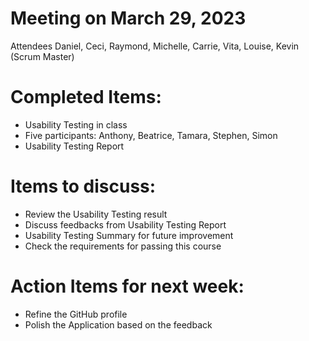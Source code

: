 # Meeting on March 29, 2023
Attendees
Daniel, Ceci, Raymond, Michelle, Carrie, Vita, Louise, Kevin (Scrum Master)

# Completed Items:
- Usability Testing in class
- Five participants: Anthony, Beatrice, Tamara, Stephen, Simon
- Usability Testing Report

# Items to discuss:
- Review the Usability Testing result
- Discuss feedbacks from Usability Testing Report
- Usability Testing Summary for future improvement
- Check the requirements for passing this course

# Action Items for next week:
- Refine the GitHub profile
- Polish the Application based on the feedback
